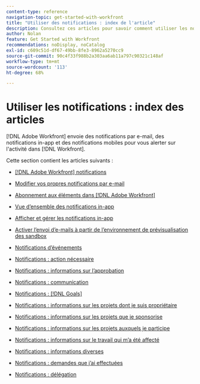 ```yaml
---
content-type: reference
navigation-topic: get-started-with-workfront
title: "Utiliser des notifications : index de l'article"
description: Consultez ces articles pour savoir comment utiliser les notifications dans Adobe Workfront.
author: Nolan
feature: Get Started with Workfront
recommendations: noDisplay, noCatalog
exl-id: c609c51d-df67-49bb-8fe3-8962a5270cc9
source-git-commit: 90c4f33f988b2a303aa6ab11a797c90321c148af
workflow-type: tm+mt
source-wordcount: '113'
ht-degree: 68%

---
```


# Utiliser les notifications : index des articles

[!DNL Adobe Workfront] envoie des notifications par e-mail, des notifications in-app et des notifications mobiles pour vous alerter sur l&#39;activité dans [!DNL Workfront].

<!-- Audited: 01/2024 -->

Cette section contient les articles suivants :

* [[!DNL Adobe Workfront] notifications](../../workfront-basics/using-notifications/wf-notifications.md)
* [Modifier vos propres notifications par e-mail](../../workfront-basics/using-notifications/activate-or-deactivate-your-own-event-notifications.md)
* [Abonnement aux éléments dans [!DNL Adobe Workfront]](../../workfront-basics/using-notifications/subscribe-to-items-in-workfront.md)
* [Vue d’ensemble des notifications in-app](../../workfront-basics/using-notifications/in-app-notifications-overview.md)
* [Afficher et gérer les notifications in-app](../../workfront-basics/using-notifications/view-and-manage-in-app-notifications.md)
* [Activer l’envoi d’e-mails à partir de l’environnement de prévisualisation des sandbox](../../workfront-basics/using-notifications/enable-delivery-emails-from-preview-sandbox-environment.md)
* [Notifications d’événements](../../workfront-basics/using-notifications/event-notifications.md)

  <!--
  <li data-mc-conditions="QuicksilverOrClassic.Draft mode"><a href="../../workfront-basics/using-notifications/opt-out-of-email-notifications.md" class="MCXref xref" xrefformat="{para}">Opt out of email notifications</a> </li>
  -->

* [Notifications : action nécessaire](../../workfront-basics/using-notifications/notifications-action-needed.md)
* [Notifications : informations sur l’approbation](../../workfront-basics/using-notifications/notifications-approval-information.md)
* [Notifications : communication](../../workfront-basics/using-notifications/notifications-communication.md)
* [Notifications : [!DNL Goals]](../../workfront-basics/using-notifications/notifications-goals.md)
* [Notifications : informations sur les projets dont je suis propriétaire](../../workfront-basics/using-notifications/notifications-information-about-projects-i-own.md)
* [Notifications : informations sur les projets que je sponsorise](../../workfront-basics/using-notifications/notifications-information-about-projects-i-sponsor.md)
* [Notifications : informations sur les projets auxquels je participe](../../workfront-basics/using-notifications/notifications-information-about-projects-im-on.md)
* [Notifications : informations sur le travail qui m’a été affecté](../../workfront-basics/using-notifications/notifications-information-about-work-assigned-to-me.md)
* [Notifications : informations diverses](../../workfront-basics/using-notifications/notifications-misc-information.md)
* [Notifications : demandes que j’ai effectuées](../../workfront-basics/using-notifications/notifications-requests-i-have-made.md)
* [Notifications : délégation](../../workfront-basics/using-notifications/notifications-delegation.md)
